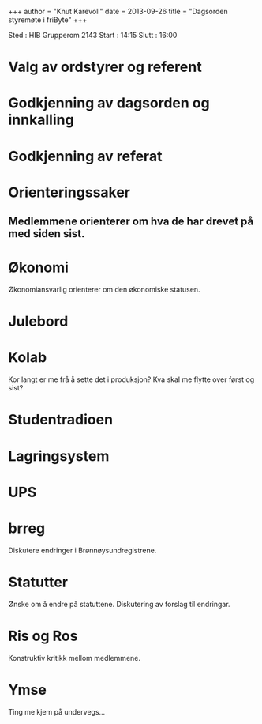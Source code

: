 +++
author = "Knut Karevoll"
date = 2013-09-26
title = "Dagsorden styremøte i friByte"
+++

Sted : HIB Grupperom 2143 Start : 14:15 Slutt : 16:00

# Valg av ordstyrer og referent

# Godkjenning av dagsorden og innkalling

# Godkjenning av referat

# Orienteringssaker

## Medlemmene orienterer om hva de har drevet på med siden sist.

# Økonomi

Økonomiansvarlig orienterer om den økonomiske statusen.

# Julebord

# Kolab

Kor langt er me frå å sette det i produksjon? Kva skal me flytte over
først og sist?

# Studentradioen

# Lagringsystem

# UPS

# brreg

Diskutere endringer i Brønnøysundregistrene.

# Statutter

Ønske om å endre på statuttene. Diskutering av forslag til endringar.

# Ris og Ros

Konstruktiv kritikk mellom medlemmene.

# Ymse

Ting me kjem på undervegs...
